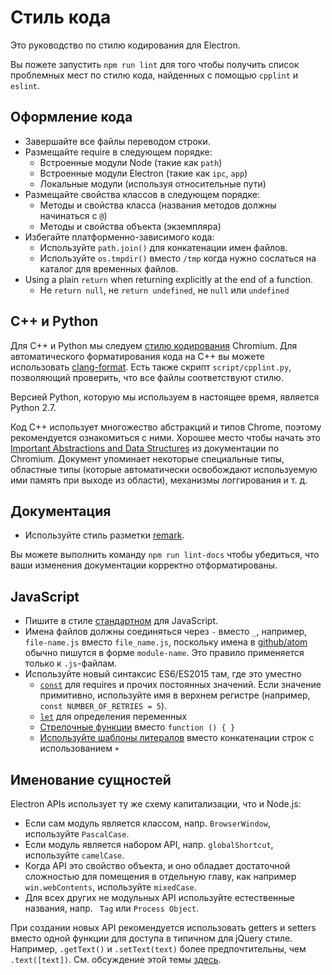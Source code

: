 # Стиль кода

Это руководство по стилю кодирования для Electron.

Вы пожете запустить `npm run lint` для того чтобы получить список проблемных мест по стилю кода, найденных с помощью `cpplint` и `eslint`.

## Оформление кода

* Завершайте все файлы переводом строки.
* Размещайте require в следующем порядке:
  * Встроенные модули Node (такие как `path`)
  * Встроенные модули Electron (такие как `ipc`, `app`)
  * Локальные модули (используя относительные пути)
* Размещайте свойства классов в следующем порядке:
  * Методы и свойства класса (названия методов должны начинаться с `@`)
  * Методы и свойства объекта (экземпляра)
* Избегайте платформенно-зависимого кода:
  * Используйте `path.join()` для конкатенации имен файлов.
  * Используйте `os.tmpdir()` вместо `/tmp` когда нужно сослаться на каталог для временных файлов.
* Using a plain `return` when returning explicitly at the end of a function.
  * Не `return null`, не `return undefined`, не `null` или `undefined`

## C++ и Python

Для C++ и Python мы следуем [стилю кодирования](https://chromium.googlesource.com/chromium/src/+/refs/heads/main/styleguide/styleguide.md) Chromium. Для автоматического форматирования кода на C++ вы можете использовать [clang-format](clang-format.md). Есть также скрипт `script/cpplint.py`, позволяющий проверить, что все файлы соответствуют стилю.

Версией Python, которую мы используем в настоящее время, является Python 2.7.

Код C++ использует многожество абстракций и типов Chrome, поэтому рекомендуется ознакомиться с ними. Хорошее место чтобы начать это [Important Abstractions and Data Structures](https://www.chromium.org/developers/coding-style/important-abstractions-and-data-structures) из документации по Chromium. Документ упоминает некоторые специальные типы, областные типы (которые автоматически освобождают используемую ими память при выходе из области), механизмы логгирования и т. д.

## Документация

* Используйте стиль разметки [remark](https://github.com/remarkjs/remark).

Вы можете выполнить команду `npm run lint-docs` чтобы убедиться, что ваши изменения документации корректно отформатированы.

## JavaScript

* Пишите в стиле [стандартном](https://www.npmjs.com/package/standard) для JavaScript.
* Имена файлов должны соединяться через `-` вместо `_`, например, `file-name.js` вместо `file_name.js`, поскольку имена в [github/atom](https://github.com/github/atom) обычно пишутся в форме `module-name`. Это правило применяется только к `.js`-файлам.
* Используйте новый синтаксис ES6/ES2015 там, где это уместно
  * [`const`](https://developer.mozilla.org/en-US/docs/Web/JavaScript/Reference/Statements/const) для requires и прочих постоянных значений.  Если значение примитивно, используйте имя в верхнем регистре (например, `const NUMBER_OF_RETRIES = 5`).
  * [`let`](https://developer.mozilla.org/en-US/docs/Web/JavaScript/Reference/Statements/let) для определения переменных
  * [Стрелочные функции](https://developer.mozilla.org/ru/docs/Web/JavaScript/Reference/Functions/Arrow_functions) вместо `function () { }`
  * [Используйте шаблоны литералов](https://developer.mozilla.org/en-US/docs/Web/JavaScript/Reference/Template_literals) вместо конкатенации строк с использованием `+`

## Именование сущностей

Electron APIs использует ту же схему капитализации, что и Node.js:

* Если сам модуль является классом, напр. `BrowserWindow`, используйте `PascalCase`.
* Если модуль является набором API, напр. `globalShortcut`, используйте `camelCase`.
* Когда API это свойство объекта, и оно обладает достаточной сложностью для помещения в отдельную главу, как например `win.webContents`, используйте `mixedCase`.
* Для всех других не модульных API используйте естественные названия, напр. ` Tag` или `Process Object`.

При создании новых API рекомендуется использовать getters и setters вместо одной функции для доступа в типичном для jQuery стиле. Например, `.getText()` и `.setText(text)` более предпочтительны, чем `.text([text])`. См. обсуждение этой темы [здесь](https://github.com/electron/electron/issues/46).
